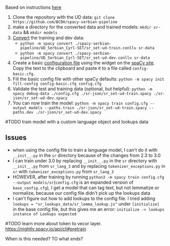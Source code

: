 Based on instructions [here](https://spacy.io/usage/training#basics)

1. Clone the repository with the UD data: `git clone https://github.com/BCDH/spacy-serbian-pipeline`
2. make a directory for the converted data and trained models: `mkdir sr-data` && `mkdir models`
3. [Convert](https://nightly.spacy.io/api/cli#convert) the training and dev data:
   - `python -m spacy convert ./spacy-serbian-pipeline/UD_Serbian_Cyrl-SET/sr_set-ud-train.conllu sr-data`
   - `python -m spacy convert ./spacy-serbian-pipeline/UD_Serbian_Cyrl-SET/sr_set-ud-dev.conllu sr-data`
4. Create a basic [configuration file](https://nightly.spacy.io/api/data-formats#config) using the widget on the [spaCy site](https://nightly.spacy.io/). Copy the text to the clipboard and paste it to a file called `config-basic.cfg`.
5. Fill the basic config file with other spaCy defaults: `python -m spacy init fill-config config-basic.cfg config.cfg`
6. Validate the test and training data (optional, but helpful): `python -m spacy debug-data ./config.cfg ./sr-json/sr_set-ud-train.spacy ./sr-json/sr_set-ud-dev.spacy`
7. You can now train the model: `python -m spacy train config.cfg --output models --paths.train ./sr-json/sr_set-ud-train.spacy --paths.dev ./sr-json/sr_set-ud-dev.spacy`

#TODO train model with a custom language object and lookups data

## Issues

- when using the config file to train a language model, I can't do it with `__init__.py` in the `sr` directory because of the changes from 2.3 to 3.0
- I can train under 3.0 by replacing `__init__.py` in the `sr` directory with `__init__.py` from `sr_lang_3` and by replacing `tokenizer_exceptions.py` in `sr` with `tokenizer_exceptions.py` from `sr_lang_3`
- HOWEVER, after training by running `python3 -m spacy train config.cfg --output models/sr`(`config.cfg` is an expanded version of `base_config.cfg`), I get a model that can tag text, but not lemmatize or normalize, because our config file didn't pick up the lookups data
- I can't figure out how to add lookups to the config file. I tried adding `lookups = "sr_lookups_data/sr_lemma_lookup.js"` under `[initialize] ` in the base config file, but this gives me an error: `initialize -> lookups   instance of Lookups expected`


#TODO learn more about token to vecor layer.  
https://nightly.spacy.io/api/cli#pretrain

When is this needed? TO what ends?
